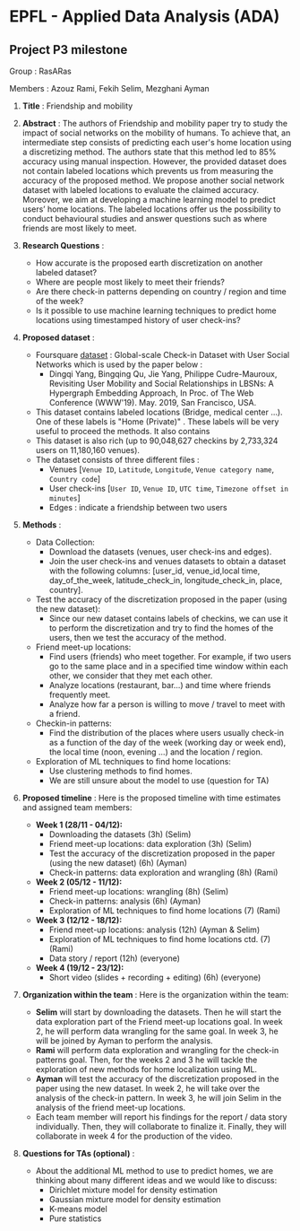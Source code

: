 # EPFL - Applied Data Analysis (ADA)
## Project P3 milestone
Group : RasARas

Members : Azouz Rami, Fekih Selim, Mezghani Ayman

1) **Title** : Friendship and mobility
2) **Abstract** : The authors of Friendship and mobility paper try to study the impact of social networks on the mobility of humans. To achieve that, an intermediate step consists of predicting each user's home location using a discretizing method. The authors state that this method led to 85% accuracy using manual inspection. However, the provided dataset does not contain labeled locations which prevents us from measuring the accuracy of the proposed method. 
We propose another social network dataset with labeled locations to evaluate the claimed accuracy. Moreover, we aim at developing a machine learning model to predict users’ home locations.
The labeled locations offer us the possibility to conduct behavioural studies and answer questions such as where friends are most likely to meet.
3) **Research Questions** :
    - How accurate is the proposed earth discretization on another labeled dataset?
    - Where are people most likely to meet their friends?
    - Are there check-in patterns depending on country / region and time of the week?
    - Is it possible to use machine learning techniques to predict home locations using timestamped history of user check-ins?
    
4) **Proposed dataset** : 
    - Foursquare [dataset](https://sites.google.com/site/yangdingqi/home/foursquare-dataset) : Global-scale Check-in Dataset with User Social Networks which is used by the paper below :
        - Dingqi Yang, Bingqing Qu, Jie Yang, Philippe Cudre-Mauroux, Revisiting User Mobility and Social Relationships in LBSNs: A Hypergraph Embedding Approach, In Proc. of The Web Conference (WWW'19). May. 2019, San Francisco, USA. 
    - This dataset contains labeled locations (Bridge, medical center ...). One of these labels is "Home (Private)" . These labels will be very useful to proceed the methods. It also contains 
    - This dataset is also rich (up to 90,048,627 checkins by 2,733,324 users on 11,180,160 venues).
    - The dataset consists of three different files : 
        - Venues [`Venue ID`, `Latitude`, `Longitude`, `Venue category name`, `Country code`]
        - User check-ins [`User ID`, `Venue ID`, `UTC time`, `Timezone offset in minutes`]
        - Edges : indicate a friendship between two users
5) **Methods** :
    - Data Collection: 
        - Download the datasets (venues, user check-ins and edges).
        - Join the user check-ins and venues datasets to obtain a dataset with the following columns: [user_id, venue_id,local time, day_of_the_week, latitude_check_in, longitude_check_in, place, country].
    - Test the accuracy of the discretization proposed in the paper (using the new dataset):
        - Since our new dataset contains labels of checkins, we can use it to perform the discretization and try to find the homes of the users, then we test the accuracy of the method.
    - Friend meet-up locations: 
        - Find users (friends) who meet together. For example, if two users go to the same place and in a specified time window within each other, we consider that they met each other.
        - Analyze locations (restaurant, bar…) and time where friends frequently meet.
        - Analyze how far a person is willing to move / travel to meet with a friend.
    - Checkin-in patterns:
        - Find the distribution of the places where users usually check-in as a function of the day of the week (working day or week end), the local time (noon, evening …) and the location / region.
    - Exploration of ML techniques to find home locations:
        - Use clustering methods to find homes.
        - We are still unsure about the model to use (question for TA)

6) **Proposed timeline** :
Here is the proposed timeline with time estimates and assigned team members:
    - **Week 1 (28/11 - 04/12):**
        - Downloading the datasets (3h) (Selim)
        - Friend meet-up locations: data exploration (3h) (Selim)
        - Test the accuracy of the discretization proposed in the paper (using the new dataset) (6h) (Ayman)
        - Check-in patterns: data exploration and wrangling (8h) (Rami)
    - **Week 2 (05/12 - 11/12):**
        - Friend meet-up locations: wrangling (8h) (Selim)
        - Check-in patterns: analysis (6h) (Ayman)
        - Exploration of ML techniques to find home locations (7) (Rami)
    - **Week 3 (12/12 - 18/12):**
        - Friend meet-up locations: analysis (12h) (Ayman & Selim)
        - Exploration of ML techniques to find home locations ctd. (7) (Rami)
        - Data story / report (12h) (everyone)
    - **Week 4 (19/12 - 23/12):**
        - Short video (slides + recording + editing) (6h) (everyone)

7) **Organization within the team** :
Here is the organization within the team:
    - **Selim** will start by downloading the datasets. Then he will start the data exploration part of the Friend meet-up locations goal. In week 2, he will perform data wrangling for the same goal. In week 3, he will be joined by Ayman to perform the analysis.
    - **Rami** will perform data exploration and wrangling for the check-in patterns goal. Then, for the weeks 2 and 3 he will tackle the exploration of new methods for home localization using ML.
    - **Ayman** will test the accuracy of the discretization proposed in the paper using the new dataset. In week 2, he will take over the analysis of the check-in pattern. In week 3, he will join Selim in the analysis of the friend meet-up locations.
    - Each team member will report his findings for the report / data story individually. Then, they will collaborate to finalize it. Finally, they will collaborate in week 4 for the production of the video.

8) **Questions for TAs (optional)** :
    - About the additional ML method to use to predict homes, we are thinking about many different ideas and we would like to discuss:
        - Dirichlet mixture model for density estimation
        - Gaussian mixture model for density estimation
        - K-means model
        - Pure statistics

